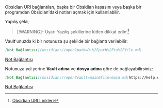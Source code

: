 Obsidian URI bağlantıları, başka bir Obsidian kasasını veya başka bir programdan Obsidian'daki notları açmak için kullanılabilir.

Yapılış şekli;

> [!WARNING]- Uyarı
> Yazılış şekillerine lütfen dikkat edin![^1]

Vault'unuzda ki bir notunuza şu şekilde bir bağlantı verilebilir:

```md
[Not Bağlantısı](obsidian://open?path=D:%2Fpath%2Fto%2Ffile.md)
```

[Not Bağlantısı](obsidian://open?path=D:%2Fpath%2Fto%2Ffile.md)

Notunuza yol yerine **Vault adına** ve **dosya adına** göre de bağlayabilirsiniz:
```md
[Not Bağlantısı](obsidian://open?vault=main&file=main.md)https://help.obsidian.md/Advanced+topics/Using+obsidian+URI
```
[Not Bağlantısı](obsidian://open?vault=main&file=main.md)

[^1]:[Obsidian URI Linkleri](https://help.obsidian.md/Advanced+topics/Using+obsidian+URI)
